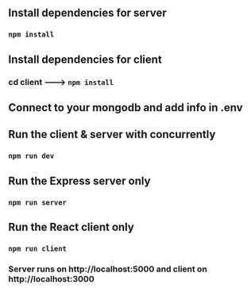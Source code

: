 ## Install dependencies for server 
### `npm install`
## Install dependencies for client
### cd client ---> `npm install`

## Connect to your mongodb and add info in .env
## Run the client & server with concurrently
### `npm run dev`

## Run the Express server only
### `npm run server`

## Run the React client only
### `npm run client`

### Server runs on http://localhost:5000 and client on http://localhost:3000
